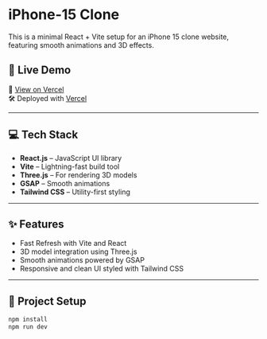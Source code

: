 # iPhone-15 Clone

This is a minimal React + Vite setup for an iPhone 15 clone website, featuring smooth animations and 3D effects.

## 🚀 Live Demo  
🔗 [View on Vercel](https://apple-clone-orcin-nu.vercel.app/)  
🛠️ Deployed with [Vercel](https://vercel.com/)

---

## 💻 Tech Stack

- **React.js** – JavaScript UI library
- **Vite** – Lightning-fast build tool
- **Three.js** – For rendering 3D models
- **GSAP** – Smooth animations
- **Tailwind CSS** – Utility-first styling

---

## ✨ Features

- Fast Refresh with Vite and React
- 3D model integration using Three.js
- Smooth animations powered by GSAP
- Responsive and clean UI styled with Tailwind CSS

---

## 📂 Project Setup

```bash
npm install
npm run dev
